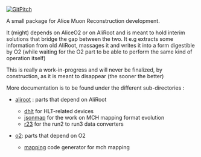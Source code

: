 
[![GitPitch](https://gitpitch.com/assets/badge.svg)](https://gitpitch.com/mrrtf/alo/master?grs=github&t=white)

A small package for Alice Muon Reconstruction development.

It (might) depends on AliceO2 or on AliRoot and is meant to hold
interim solutions that bridge the gap between the two.  It e.g extracts
some information from old AliRoot, massages it and writes it into a form
digestible by O2 (while waiting for the O2 part to be able to perform
the same kind of operation itself)

This is really a work-in-progress and will never be finalized, by
construction, as it is meant to disappear (the sooner the better)

More documentation is to be found under the different sub-directories :

- [aliroot](aliroot) : parts that depend on AliRoot
  - [dhlt](aliroot/dhlt/README.md) for HLT-related devices
  - [jsonmap](aliroot/jsonmap/README.md) for the work on MCH mapping format evolution
  - [r23](aliroot/r23/README.md) for the run2 to run3 data converters

- [o2](o2): parts that depend on O2
  - [mapping](o2/mapping) code generator for mch mapping
